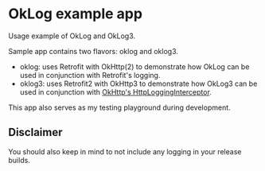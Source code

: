 # OkLog example app

Usage example of OkLog and OkLog3. 

Sample app contains two flavors: oklog and oklog3. 

- oklog: uses Retrofit with OkHttp(2) to demonstrate how OkLog can be used in conjunction with Retrofit's logging.
- oklog3: uses Retrofit2 with OkHttp3 to demonstrate how OkLog3 can be used in conjunction with [OkHttp's HttpLoggingInterceptor](https://github.com/square/okhttp/tree/master/okhttp-logging-interceptor).

This app also serves as my testing playground during development.

## Disclaimer

You should also keep in mind to not include any logging in your release builds.
